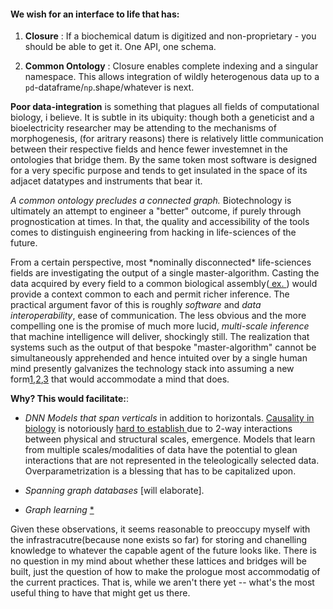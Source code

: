 #### We wish for an interface to life that has:

1. **Closure** : If a biochemical datum is digitized and non-proprietary - you should be able to get it. One API, one schema.

2. **Common Ontology** : Closure enables complete indexing and a singular namespace. This allows integration of wildly heterogenous data up to a `pd`-dataframe/`np`.shape/whatever is next.

**Poor data-integration** is something that plagues all fields of computational biology, i believe. It is subtle in its ubiquity: though both a geneticist and a bioelectricity researcher may be attending to the mechanisms of morphogenesis, (for aritrary reasons)  there is relatively little communication between their respective fields and hence fewer investemnet in the ontologies that bridge them. By the same token most software is designed for a very specific purpose and tends to get insulated in the space of its adjacet datatypes and instruments that bear it.

_A common ontology precludes a connected graph._ Biotechnology is ultimately an attempt to engineer a "better" outcome, if purely through prognostication at times. In that, the quality and accessibility of the tools comes to distinguish engineering from hacking in life-sciences of the future.

From a certain perspective, most \*nominally disconnected\* life-sciences fields are investigating the output of a single master-algorithm. Casting the data acquired by every field to a common biological assembly([ ex. ](https://pdb101.rcsb.org/learn/guide-to-understanding-pdb-data/biological-assemblies)) would provide a context common to each and permit richer inference. 
The practical argument favor of this is roughly  _software_ and _data interoperability_, ease of communication. The less obvious and the more compelling one is the promise of much more lucid, _multi-scale inference_ that machine intelligence will deliver, shockingly still.
The realization that systems such as the output of that bespoke "master-algorithm" cannot be simultaneously apprehended and hence intuited over by a single human mind presently galvanizes the technology stack into assuming a new form[1](https://arxiv.org/abs/2003.08445),[2](https://arxiv.org/abs/2002.09571),[3](https://arxiv.org/pdf/1901.01753.pdf) that would accommodate a mind that does.

**Why? This would facilitate:**:

- _DNN Models that span verticals_ in addition to horizontals. [ Causality in biology](https://www.biorxiv.org/content/10.1101/2020.05.03.074419v1) is notoriously [ hard to establish ](https://doi.org/10.1155/2020/8932526)due to 2-way interactions between physical and structural scales, emergence. Models that learn from multiple scales/modalities of data have the potential to glean interactions that are not represented in the teleologically selected data. Overparametrization is a blessing that has to be capitalized upon.

- _Spanning graph databases_ [will elaborate].

- _Graph learning_ [*](https://arxiv.org/abs/1810.00826)


Given these observations, it seems reasonable to preoccupy myself with the infrastracutre(because none exists so far) for storing and chanelling knowledge to whatever the capable agent of the future looks like. There is no question in my mind about whether these lattices and bridges will be built, just the question of how to make the prologue most accommodatig of the current practices. That is, while we aren't there yet -- what's the most useful thing to have that might get us there.
